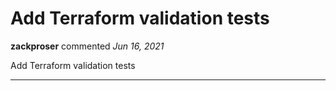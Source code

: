 # Add Terraform validation tests

**zackproser** commented *Jun 16, 2021*

Add Terraform validation tests
<br />
***



